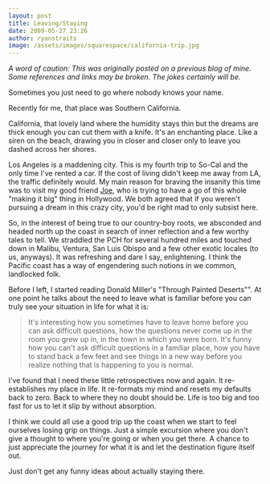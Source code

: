 ```yaml
---
layout: post
title: Leaving/Staying
date: 2009-05-27 23:26
author: ryanstraits
image: /assets/images/squarespace/california-trip.jpg
---
```

*A word of caution: This was originally posted on a previous blog of mine. Some references and links may be broken. The jokes certainly will be.*

Sometimes you just need to go where nobody knows your name.

Recently for me, that place was Southern California.

California, that lovely land where the humidity stays thin but the dreams are thick enough you can cut them with a knife. It's an enchanting place. Like a siren on the beach, drawing you in closer and closer only to leave you dashed across her shores.

Los Angeles is a maddening city. This is my fourth trip to So-Cal and the only time I've rented a car. If the cost of living didn't keep me away from LA, the traffic definitely would. My main reason for braving the insanity this time was to visit my good friend <a href="http://joehartzler.com/" target="_blank">Joe</a>, who is trying to have a go of this whole "making it big" thing in Hollywood. We both agreed that if you weren't pursuing a dream in this crazy city, you'd be right mad to only subsist here.

So, in the interest of being true to our country-boy roots, we absconded and headed north up the coast in search of inner reflection and a few worthy tales to tell. We straddled the PCH for several hundred miles and touched down in Malibu, Ventura, San Luis Obispo and a few other exotic locales (to us, anyways). It was refreshing and dare I say, enlightening. I think the Pacific coast has a way of engendering such notions in we common, landlocked folk.

Before I left, I started reading Donald Miller's "Through Painted Deserts"". At one point he talks about the need to leave what is familiar before you can truly see your situation in life for what it is:

> It's interesting how you sometimes have to leave home before you can ask difficult questions, how the questions never come up in the room you grew up in, in the town in which you were born. It's funny how you can't ask difficult questions in a familiar place, how you have to stand back a few feet and see things in a new way before you realize nothing that is happening to you is normal.

I've found that I need these little retrospectives now and again. It re-establishes my place in life. It re-formats my mind and resets my defaults back to zero. Back to where they no doubt should be. Life is too big and too fast for us to let it slip by without absorption.

I think we could all use a good trip up the coast when we start to feel ourselves losing grip on things. Just a simple excursion where you don't give a thought to where you're going or when you get there. A chance to just appreciate the journey for what it is and let the destination figure itself out.

Just don't get any funny ideas about actually staying there.

